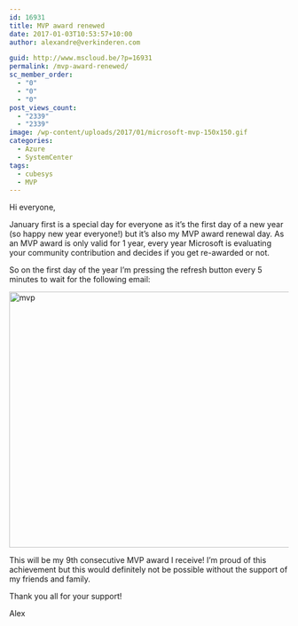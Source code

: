 ```yaml
---
id: 16931
title: MVP award renewed
date: 2017-01-03T10:53:57+10:00
author: alexandre@verkinderen.com

guid: http://www.mscloud.be/?p=16931
permalink: /mvp-award-renewed/
sc_member_order:
  - "0"
  - "0"
  - "0"
post_views_count:
  - "2339"
  - "2339"
image: /wp-content/uploads/2017/01/microsoft-mvp-150x150.gif
categories:
  - Azure
  - SystemCenter
tags:
  - cubesys
  - MVP
---
```

Hi everyone,

January first is a special day for everyone as it&#8217;s the first day of a new year (so happy new year everyone!) but it&#8217;s also my MVP award renewal day. As an MVP award is only valid for 1 year, every year Microsoft is evaluating your community contribution and decides if you get re-awarded or not.

So on the first day of the year I&#8217;m pressing the refresh button every 5 minutes to wait for the following email:

<img class="alignnone size-full wp-image-16961" src="http://www.mscloud.be/wp-content/uploads/2017/01/mvp.png" alt="mvp" width="977" height="461" srcset="/wp-content/uploads/2017/01/mvp.png 977w, /wp-content/uploads/2017/01/mvp-300x142.png 300w, /wp-content/uploads/2017/01/mvp-768x362.png 768w" sizes="(max-width: 977px) 100vw, 977px" /> 

This will be my 9th consecutive MVP award I receive! I&#8217;m proud of this achievement but this would definitely not be possible without the support of my friends and family.

Thank you all for your support!

Alex

